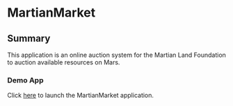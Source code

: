 # MartianMarket

## Summary

This application is an online auction system for the Martian Land Foundation to auction available resources on Mars.

### Demo App

Click [here](frontend/index.html) to launch the MartianMarket application.


